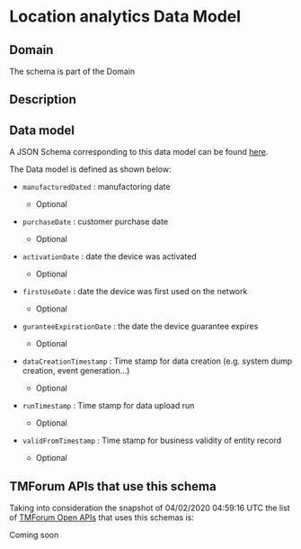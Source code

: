 # Location analytics Data Model

## Domain

The  schema is part of the  Domain

## Description



## Data model

A JSON Schema corresponding to this data model can be found
[here](https://github.com/tmforum-rand/schemas/blob/candidates/Analytics/LocationAnalytics.schema.json).

The Data model is defined as shown below:

- `manufacturedDated` : manufactoring date

  - Optional


- `purchaseDate` : customer purchase date

  - Optional


- `activationDate` : date the device was activated

  - Optional


- `firstUseDate` : date the device was first used on the network

  - Optional


- `guranteeExpirationDate` : the date the device guarantee expires

  - Optional


- `dataCreationTimestamp` : Time stamp for data creation (e.g. system dump creation, event generation…)

  - Optional


- `runTimestamp` : Time stamp for data upload run

  - Optional


- `validFromTimestamp` : Time stamp for business validity of entity record

  - Optional






## TMForum APIs that use this schema

Taking into consideration the snapshot of 04/02/2020 04:59:16 UTC the list of [TMForum Open APIs](https://www.tmforum.org/open-apis/) that uses this schemas is:

Coming soon